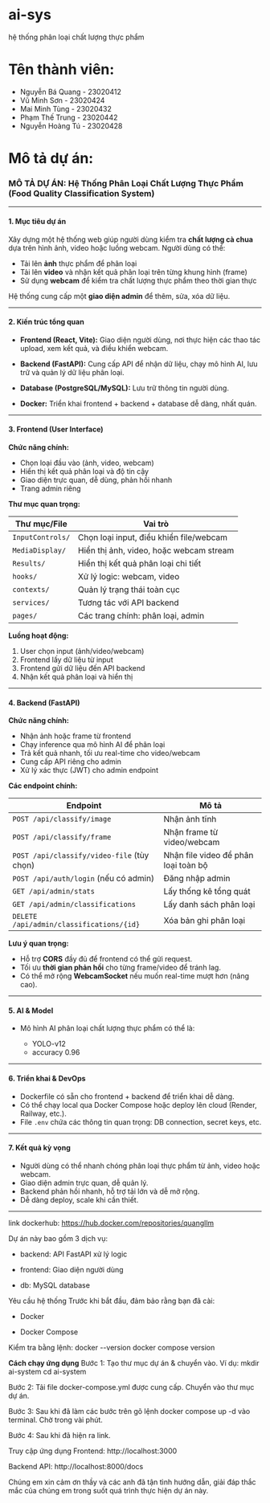 # ai-sys
hệ thống phân loại chất lượng thực phẩm
# Tên thành viên:
* Nguyễn Bá Quang - 23020412
* Vũ Minh Sơn - 23020424
* Mai Minh Tùng - 23020432
* Phạm Thế Trung - 23020442
* Nguyễn Hoàng Tú - 23020428
# Mô tả dự án:
### **MÔ TẢ DỰ ÁN: Hệ Thống Phân Loại Chất Lượng Thực Phẩm (Food Quality Classification System)**

---

####  **1. Mục tiêu dự án**

Xây dựng một hệ thống web giúp người dùng kiểm tra **chất lượng cà chua** dựa trên hình ảnh, video hoặc luồng webcam.
Người dùng có thể:
*  Tải lên **ảnh** thực phẩm để phân loại
*  Tải lên **video** và nhận kết quả phân loại trên từng khung hình (frame)
*  Sử dụng **webcam** để kiểm tra chất lượng thực phẩm theo thời gian thực

Hệ thống cung cấp một **giao diện admin** để thêm, sửa, xóa dữ liệu.

---

####  **2. Kiến trúc tổng quan**

* **Frontend (React, Vite):**
  Giao diện người dùng, nơi thực hiện các thao tác upload, xem kết quả, và điều khiển webcam.

* **Backend (FastAPI):**
  Cung cấp API để nhận dữ liệu, chạy mô hình AI, lưu trữ và quản lý dữ liệu phân loại.

* **Database (PostgreSQL/MySQL):**
  Lưu trữ thông tin người dùng.

* **Docker:**
  Triển khai frontend + backend + database dễ dàng, nhất quán.

---

#### **3. Frontend (User Interface)**

**Chức năng chính:**

* Chọn loại đầu vào (ảnh, video, webcam)
* Hiển thị kết quả phân loại và độ tin cậy
* Giao diện trực quan, dễ dùng, phản hồi nhanh
* Trang admin riêng

**Thư mục quan trọng:**

| Thư mục/File     | Vai trò                                 |
| ---------------- | --------------------------------------- |
| `InputControls/` | Chọn loại input, điều khiển file/webcam |
| `MediaDisplay/`  | Hiển thị ảnh, video, hoặc webcam stream |
| `Results/`       | Hiển thị kết quả phân loại chi tiết     |
| `hooks/`         | Xử lý logic: webcam, video              |
| `contexts/`      | Quản lý trạng thái toàn cục             |
| `services/`      | Tương tác với API backend               |
| `pages/`         | Các trang chính: phân loại, admin       |

**Luồng hoạt động:**

1. User chọn input (ảnh/video/webcam)
2. Frontend lấy dữ liệu từ input
3. Frontend gửi dữ liệu đến API backend
4. Nhận kết quả phân loại và hiển thị

---

#### **4. Backend (FastAPI)**

**Chức năng chính:**

* Nhận ảnh hoặc frame từ frontend
* Chạy inference qua mô hình AI để phân loại
* Trả kết quả nhanh, tối ưu real-time cho video/webcam
* Cung cấp API riêng cho admin
* Xử lý xác thực (JWT) cho admin endpoint

**Các endpoint chính:**

| Endpoint                                   | Mô tả                                |
| ------------------------------------------ | ------------------------------------ |
| `POST /api/classify/image`                 | Nhận ảnh tĩnh                        |
| `POST /api/classify/frame`                 | Nhận frame từ video/webcam           |
| `POST /api/classify/video-file` (tùy chọn) | Nhận file video để phân loại toàn bộ |
| `POST /api/auth/login` (nếu có admin)      | Đăng nhập admin                      |
| `GET /api/admin/stats`                     | Lấy thống kê tổng quát               |
| `GET /api/admin/classifications`           | Lấy danh sách phân loại              |
| `DELETE /api/admin/classifications/{id}`   | Xóa bản ghi phân loại                |

**Lưu ý quan trọng:**

* Hỗ trợ **CORS** đầy đủ để frontend có thể gửi request.
* Tối ưu **thời gian phản hồi** cho từng frame/video để tránh lag.
* Có thể mở rộng **WebcamSocket** nếu muốn real-time mượt hơn (nâng cao).

---

#### **5. AI & Model**

* Mô hình AI phân loại chất lượng thực phẩm có thể là:

  * YOLO-v12
  * accuracy 0.96

---


#### **6. Triển khai & DevOps**

* Dockerfile có sẵn cho frontend + backend để triển khai dễ dàng.
* Có thể chạy local qua Docker Compose hoặc deploy lên cloud (Render, Railway, etc.).
* File `.env` chứa các thông tin quan trọng: DB connection, secret keys, etc.

---

#### **7. Kết quả kỳ vọng**

* Người dùng có thể nhanh chóng phân loại thực phẩm từ ảnh, video hoặc webcam.
* Giao diện admin trực quan, dễ quản lý.
* Backend phản hồi nhanh, hỗ trợ tải lớn và dễ mở rộng.
* Dễ dàng deploy, scale khi cần thiết.

---


link dockerhub: https://hub.docker.com/repositories/quangllm

Dự án này bao gồm 3 dịch vụ:

* backend: API FastAPI xử lý logic

* frontend: Giao diện người dùng

* db: MySQL database

Yêu cầu hệ thống
Trước khi bắt đầu, đảm bảo rằng bạn đã cài:

* Docker

* Docker Compose

Kiểm tra bằng lệnh:
docker --version
docker compose version

**Cách chạy ứng dụng**
Bước 1: Tạo thư mục dự án & chuyển vào. Ví dụ:
mkdir ai-system
cd ai-system

Bước 2: Tải file docker-compose.yml được cung cấp. Chuyển vào thư mục dự án.

Bước 3: Sau khi đã làm các bước trên gõ lệnh docker compose up -d vào terminal. Chờ trong vài phút.

Bước 4: Sau khi đã hiện ra link.

Truy cập ứng dụng
Frontend: http://localhost:3000

Backend API: http://localhost:8000/docs

Chúng em xin cảm ơn thầy và các anh đã tận tình hướng dẫn, giải đáp thắc mắc của chúng em trong suốt quá trình thực hiện dự án này.

